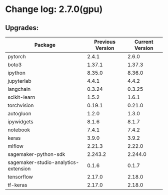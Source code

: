 # Change log: 2.7.0(gpu)

## Upgrades: 

Package | Previous Version | Current Version
---|---|---
pytorch|2.4.1|2.6.0
boto3|1.37.1|1.37.3
ipython|8.35.0|8.36.0
jupyterlab|4.4.1|4.4.2
langchain|0.3.24|0.3.25
scikit-learn|1.5.2|1.6.1
torchvision|0.19.1|0.21.0
autogluon|1.2.0|1.3.0
ipywidgets|8.1.6|8.1.7
notebook|7.4.1|7.4.2
keras|3.9.0|3.9.2
mlflow|2.21.3|2.22.0
sagemaker-python-sdk|2.243.2|2.244.0
sagemaker-studio-analytics-extension|0.1.6|0.1.7
tensorflow|2.17.0|2.18.0
tf-keras|2.17.0|2.18.0
